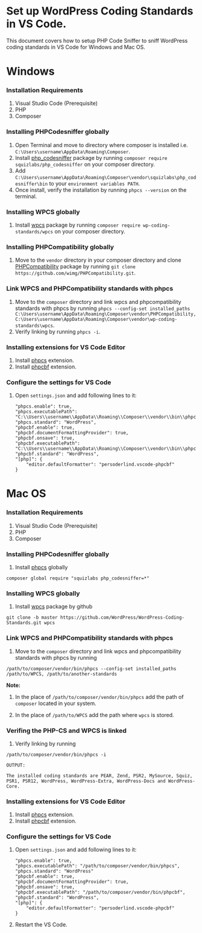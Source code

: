 # Set up WordPress Coding Standards in VS Code.

This document covers how to setup PHP Code Sniffer to sniff WordPress coding standards in VS Code for Windows and Mac OS.


# Windows

### Installation Requirements

1. Visual Studio Code (Prerequisite)
1. PHP
1. Composer

### Installing PHPCodesniffer globally

1. Open Terminal and move to directory where composer is installed i.e. `C:\Users\username\AppData\Roaming\Composer`.
1. Install [php_codesniffer](https://packagist.org/packages/squizlabs/php_codesniffer) package by running `composer require squizlabs/php_codesniffer` on your composer directory.
1. Add `C:\Users\username\AppData\Roaming\Composer\vendor\squizlabs\php_codesniffer\bin` to your `environment variables PATH`.
1. Once install, verify the installation by running `phpcs --version` on the terminal.

### Installing WPCS globally

1. Install [wpcs](https://packagist.org/packages/wp-coding-standards/wpcs) package by running `composer require wp-coding-standards/wpcs` on your composer directory.

### Installing PHPCompatibility globally

1. Move to the `vendor` directory in your composer directory and clone [PHPCompatibility](https://github.com/PHPCompatibility/PHPCompatibility) package by running `git clone https://github.com/wimg/PHPCompatibility.git`.

### Link WPCS and PHPCompatibility standards with phpcs

1. Move to the `composer` directory and link wpcs and phpcompatibility standards with phpcs by running `phpcs --config-set installed_paths C:\Users\username\AppData\Roaming\Composer\vendor\PHPCompatibility,C:\Users\username\AppData\Roaming\Composer\vendor\wp-coding-standards\wpcs`.
1. Verify linking by running `phpcs -i`.

### Installing extensions for VS Code Editor
1. Install [phpcs](https://marketplace.visualstudio.com/items?itemName=ikappas.phpcs) extension.
1. Install [phpcbf](https://marketplace.visualstudio.com/items?itemName=persoderlind.vscode-phpcbf) extension.


### Configure the settings for VS Code

1. Open `settings.json` and add following lines to it:
    ```
    "phpcs.enable": true,
    "phpcs.executablePath": "C:\\Users\\username\\AppData\\Roaming\\Composer\\vendor\\bin\\phpcs.bat",
    "phpcs.standard": "WordPress",
    "phpcbf.enable": true,
    "phpcbf.documentFormattingProvider": true,
    "phpcbf.onsave": true,
    "phpcbf.executablePath": "C:\\Users\\username\\AppData\\Roaming\\Composer\\vendor\\bin\\phpcbf.bat",
    "phpcbf.standard": "WordPress",
    "[php]": {
        "editor.defaultFormatter": "persoderlind.vscode-phpcbf"
    }
    ```


# Mac OS

### Installation Requirements

1. Visual Studio Code (Prerequisite)
1. PHP
1. Composer

### Installing PHPCodesniffer globally

1. Install [phpcs](https://github.com/squizlabs/PHP_CodeSniffer) globally 
```
composer global require "squizlabs php_codesniffer=*"
``` 

### Installing WPCS globally

1. Install [wpcs](https://github.com/WordPress/WordPress-Coding-Standards.git) package by github 
```
git clone -b master https://github.com/WordPress/WordPress-Coding-Standards.git wpcs
```

### Link WPCS and PHPCompatibility standards with phpcs

1. Move to the `composer` directory and link wpcs and phpcompatibility standards with phpcs by running 
```
/path/to/composer/vendor/bin/phpcs --config-set installed_paths /path/to/WPCS, /path/to/another-standards
```
**Note:**
1. In the place of `/path/to/composer/vendor/bin/phpcs` add the path of `composer` located in your system.

1. In the place of `/path/to/WPCS` add the path where `wpcs` is stored.


### Verifing the PHP-CS and WPCS is linked 

1. Verify linking by running
```
/path/to/composer/vendor/bin/phpcs -i
```
`OUTPUT:`

```
The installed coding standards are PEAR, Zend, PSR2, MySource, Squiz, PSR1, PSR12, WordPress, WordPress-Extra, WordPress-Docs and WordPress-Core.
```


### Installing extensions for VS Code Editor
1. Install [phpcs](https://marketplace.visualstudio.com/items?itemName=ikappas.phpcs) extension.
1. Install [phpcbf](https://marketplace.visualstudio.com/items?itemName=persoderlind.vscode-phpcbf) extension.


### Configure the settings for VS Code

1. Open `settings.json` and add following lines to it:
    ```
   "phpcs.enable": true,
    "phpcs.executablePath": "/path/to/composer/vendor/bin/phpcs",
    "phpcs.standard": "WordPress"
    "phpcbf.enable": true,
    "phpcbf.documentFormattingProvider": true,
    "phpcbf.onsave": true,
    "phpcbf.executablePath": "/path/to/composer/vendor/bin/phpcbf",
    "phpcbf.standard": "WordPress",
    "[php]": {
        "editor.defaultFormatter": "persoderlind.vscode-phpcbf"
    }
    ```
1. Restart the VS Code.
